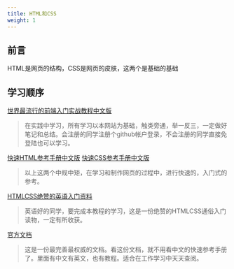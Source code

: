 ```yaml
---
title: HTML和CSS
weight: 1
---
```


## 前言
HTML是网页的结构，CSS是网页的皮肤，这两个是基础的基础

## 学习顺序
[世界最流行的前端入门实战教程中文版](https://www.freecodecamp.cn/home)

>在实践中学习，所有学习以本网站为基础，触类旁通，举一反三，一定做好笔记和总结。会注册的同学注册个github帐户登录，不会注册的同学直接免登陆也可以学习。

[快速HTML参考手册中文版](https://www.w3cschool.cn/html/)
[快速CSS参考手册中文版](https://www.w3cschool.cn/css/)

>以上这两个中规中矩，在学习和制作网页的过程中，进行快速的，入门式的参考。


[HTMLCSS绝赞的英语入门资料](https://marksheet.io/)

>英语好的同学，要完成本教程的学习，这是一份绝赞的HTMLCSS通俗入门读物，一定有所收获。

[官方文档](https://developer.mozilla.org/zh-CN/docs/Web)

>这是一份最完善最权威的文档。看这份文档，就不用看中文的快速参考手册了。里面有中文有英文，也有教程。适合在工作学习中天天查阅。